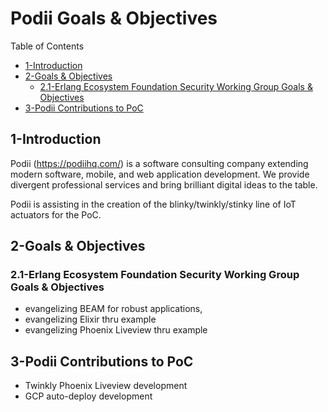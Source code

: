 # Podii Goals & Objectives

Table of Contents
- [1-Introduction](#1-introduction)
- [2-Goals & Objectives](#2-goals-objectives)
   -  [2.1-Erlang Ecosystem Foundation Security Working Group Goals & Objectives](2.1-erlang-ecosystem-foundation-security-working-group-goals-objectives)
- [3-Podii Contributions to PoC](3-podii-contributions-to-poc)

## 1-Introduction

Podii (https://podiihq.com/) is a software consulting company extending modern software, mobile, and web application development. We provide divergent professional services and bring brilliant digital ideas to the table.

Podii is assisting in the creation of the blinky/twinkly/stinky line of IoT actuators for the PoC.

## 2-Goals & Objectives

### 2.1-Erlang Ecosystem Foundation Security Working Group Goals & Objectives
- evangelizing BEAM for robust applications,
- evangelizing Elixir thru example
- evangelizing Phoenix Liveview thru example

## 3-Podii Contributions to PoC
- Twinkly Phoenix Liveview development
- GCP auto-deploy development

